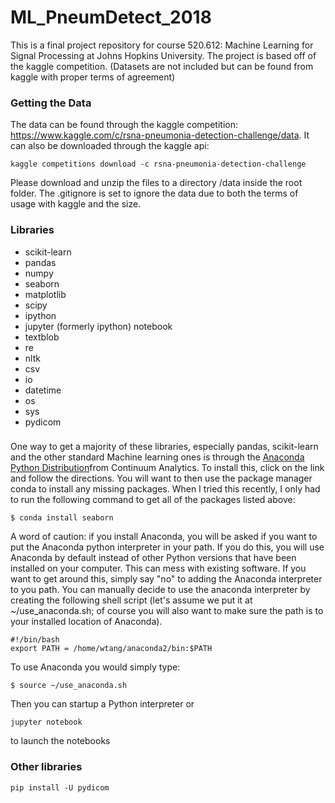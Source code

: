 # ML_PneumDetect_2018
This is a final project repository for course 520.612: Machine Learning for Signal Processing at Johns Hopkins University. The project is based off of the kaggle competition. (Datasets are not included but can be found from kaggle with proper terms of agreement)

### Getting the Data
The data can be found through the kaggle competition: https://www.kaggle.com/c/rsna-pneumonia-detection-challenge/data. It can also be downloaded through the kaggle api: 

```shell
kaggle competitions download -c rsna-pneumonia-detection-challenge
```

Please download and unzip the files to a directory /data inside the root folder. The .gitignore is set to ignore the data due to both the terms of usage with kaggle and the size. 

### Libraries

* scikit-learn
* pandas
* numpy
* seaborn
* matplotlib
* scipy
* ipython
* jupyter (formerly ipython) notebook
* textblob
* re
* nltk
* csv
* io
* datetime
* os 
* sys
* pydicom

###

One way to get a majority of these libraries, especially pandas, scikit-learn and the other standard Machine learning ones is through the [Anaconda Python Distribution](https://www.anaconda.com/download/#macos)from Continuum Analytics. To install this, click on the link and follow the directions.  You will want to then use the package manager conda to install any missing packages.  When I tried this recently, I only had to run the following command to get all of the packages listed above:

```shell
$ conda install seaborn
```

A word of caution: if you install Anaconda, you will be asked if you want to put the Anaconda python interpreter in your path.  If you do this, you will use Anaconda by default instead of other Python versions that have been installed on your computer.  This can mess with existing software.  If you want to get around this, simply say "no" to adding the Anaconda interpreter to you path.  You can manually decide to use the anaconda interpreter by creating the following shell script (let's assume we put it at ~/use_anaconda.sh; of course you will also want to make sure the path is to your installed location of Anaconda).

```shell
#!/bin/bash
export PATH = /home/wtang/anaconda2/bin:$PATH
```

To use Anaconda you would simply type: 
```shell
$ source ~/use_anaconda.sh
```
Then you can startup a Python interpreter or 

```shell
jupyter notebook
```
to launch the notebooks

### Other libraries

```shell
pip install -U pydicom
````